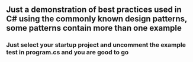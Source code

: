 ## Just a demonstration of best practices used in C# using the commonly known design patterns, some patterns contain more than one example  
### Just select your startup project and uncomment the example test in program.cs and you are good to go 
